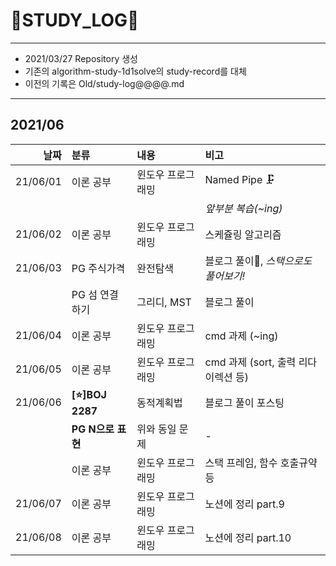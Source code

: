 # 📜STUDY_LOG📜
---
- 2021/03/27 Repository 생성
- 기존의 algorithm-study-1d1solve의 study-record를 대체
- 이전의 기록은 Old/study-log@@@@.md
---

## 2021/06

<div markdown="1">

|날짜|분류|내용|비고|
|----:|:----|:----|:----|
|21/06/01|이론 공부|윈도우 프로그래밍| Named Pipe 🗜 |
||||*앞부분 복습(~ing)*|
|21/06/02|이론 공부|윈도우 프로그래밍| 스케쥴링 알고리즘 |
|21/06/03|PG 주식가격|완전탐색| 블로그 풀이🎨, *스택으로도 풀어보기!* |
||PG 섬 연결하기|그리디, MST| 블로그 풀이 |
|21/06/04|이론 공부|윈도우 프로그래밍| cmd 과제 (~ing) | 
|21/06/05|이론 공부|윈도우 프로그래밍| cmd 과제 (sort, 출력 리다이렉션 등) |
|21/06/06|**[⭐]BOJ 2287**| 동적계획법 | 블로그 풀이 포스팅 |
||**PG N으로 표현**| 위와 동일 문제 | - | 
||이론 공부|윈도우 프로그래밍|스택 프레임, 함수 호출규약 등|
|21/06/07|이론 공부|윈도우 프로그래밍| 노션에 정리 part.9 |
|21/06/08|이론 공부|윈도우 프로그래밍| 노션에 정리 part.10 |
</div>
